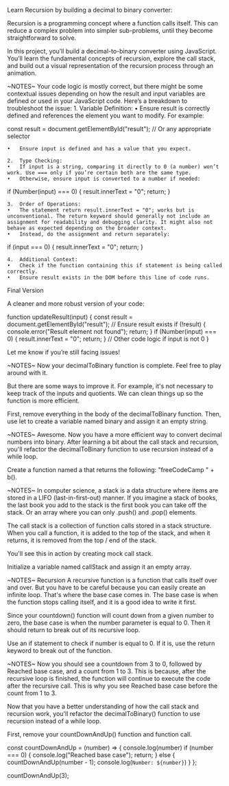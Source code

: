 Learn Recursion by building a decimal to binary converter:

Recursion is a programming concept where a function calls itself. This can reduce a complex problem into simpler sub-problems, until they become straightforward to solve.

In this project, you’ll build a decimal-to-binary converter using JavaScript. You’ll learn the fundamental concepts of recursion, explore the call stack, and build out a visual representation of the recursion process through an animation.

~NOTES~
Your code logic is mostly correct, but there might be some contextual issues depending on how the result and input variables are defined or used in your JavaScript code. Here’s a breakdown to troubleshoot the issue:
	1.	Variable Definition:
	•	Ensure result is correctly defined and references the element you want to modify. For example:

const result = document.getElementById("result"); // Or any appropriate selector


	•	Ensure input is defined and has a value that you expect.

	2.	Type Checking:
	•	If input is a string, comparing it directly to 0 (a number) won’t work. Use === only if you’re certain both are the same type.
	•	Otherwise, ensure input is converted to a number if needed:

if (Number(input) === 0) {
    result.innerText = "0";
    return;
}


	3.	Order of Operations:
	•	The statement return result.innerText = "0"; works but is unconventional. The return keyword should generally not include an assignment for readability and debugging clarity. It might also not behave as expected depending on the broader context.
	•	Instead, do the assignment and return separately:

if (input === 0) {
    result.innerText = "0";
    return;
}


	4.	Additional Context:
	•	Check if the function containing this if statement is being called correctly.
	•	Ensure result exists in the DOM before this line of code runs.

Final Version

A cleaner and more robust version of your code:

function updateResult(input) {
    const result = document.getElementById("result"); // Ensure result exists
    if (!result) {
        console.error("Result element not found");
        return;
    }
    if (Number(input) === 0) {
        result.innerText = "0";
        return;
    }
    // Other code logic if input is not 0
}

Let me know if you’re still facing issues!

~NOTES~
Now your decimalToBinary function is complete. Feel free to play around with it.

But there are some ways to improve it. For example, it's not necessary to keep track of the inputs and quotients. We can clean things up so the function is more efficient.

First, remove everything in the body of the decimalToBinary function. Then, use let to create a variable named binary and assign it an empty string.

<!-- const decimalToBinary = (input) => {
    const inputs = [];
    const quotients = [];
    const remainders = [];

    if (input === 0) {
        result.innerText = "0";
        return;
    }; 
    while (input > 0) {
        const quotient = Math.floor(input / 2);
        const remainder = input % 2;
        inputs.push(input);
        quotients.push(quotient);
        remainders.push(remainder);
        input = quotient;
    };
    console.log("Inputs: ", inputs);
    console.log("Quotients: ", quotients);
    console.log("Remainders: ", remainders);

    result.innerText = remainders.reverse().join("")
}; -->

~NOTES~
Awesome. Now you have a more efficient way to convert decimal numbers into binary. After learning a bit about the call stack and recursion, you'll refactor the decimalToBinary function to use recursion instead of a while loop.

Create a function named a that returns the following: "freeCodeCamp " + b().

<!-- const decimalToBinary = (input) => {
    let binary = "";

    if (input === 0) {
        binary = "0";
    }

    while (input > 0) {
        binary = (input % 2) + binary;
        input = Math.floor(input /2);
    }
    result.innerText = binary;
}; -->

~NOTES~ 
In computer science, a stack is a data structure where items are stored in a LIFO (last-in-first-out) manner. If you imagine a stack of books, the last book you add to the stack is the first book you can take off the stack. Or an array where you can only .push() and .pop() elements.

The call stack is a collection of function calls stored in a stack structure. When you call a function, it is added to the top of the stack, and when it returns, it is removed from the top / end of the stack.

You'll see this in action by creating mock call stack.

Initialize a variable named callStack and assign it an empty array.

~NOTES~ Recursion
A recursive function is a function that calls itself over and over. But you have to be careful because you can easily create an infinite loop. That's where the base case comes in. The base case is when the function stops calling itself, and it is a good idea to write it first.

Since your countdown() function will count down from a given number to zero, the base case is when the number parameter is equal to 0. Then it should return to break out of its recursive loop.

Use an if statement to check if number is equal to 0. If it is, use the return keyword to break out of the function.

~NOTES~
Now you should see a countdown from 3 to 0, followed by Reached base case, and a count from 1 to 3. This is because, after the recursive loop is finished, the function will continue to execute the code after the recursive call. This is why you see Reached base case before the count from 1 to 3.

Now that you have a better understanding of how the call stack and recursion work, you'll refactor the decimalToBinary() function to use recursion instead of a while loop.

First, remove your countDownAndUp() function and function call.

const countDownAndUp = (number) => {
    console.log(number)
    if (number === 0) {
        console.log("Reached base case");
        return;
    } else {
        countDownAndUp(number - 1);
        console.log(`Number: ${number}`)
    }
};

countDownAndUp(3);